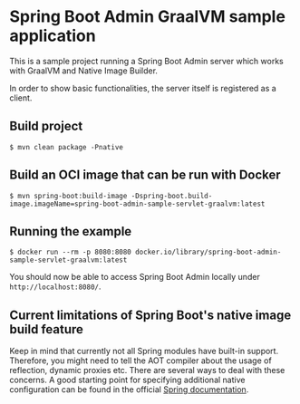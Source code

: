 # Spring Boot Admin GraalVM sample application

This is a sample project running a Spring Boot Admin server which works with GraalVM and Native Image Builder.

In order to show basic functionalities, the server itself is registered as a client.

## Build project

```
$ mvn clean package -Pnative
```

## Build an OCI image that can be run with Docker

```
$ mvn spring-boot:build-image -Dspring-boot.build-image.imageName=spring-boot-admin-sample-servlet-graalvm:latest
```

## Running the example

```
$ docker run --rm -p 8080:8080 docker.io/library/spring-boot-admin-sample-servlet-graalvm:latest
```

You should now be able to access Spring Boot Admin locally under `http://localhost:8080/`.

## Current limitations of Spring Boot's native image build feature

Keep in mind that currently not all Spring modules have built-in support. Therefore, you might need to tell the AOT compiler about the usage of reflection, dynamic proxies etc. There are several ways to deal with these concerns. A good starting point for specifying additional native configuration can be found in the official [Spring documentation](https://docs.spring.io/spring-framework/docs/6.0.0/reference/html/core.html#aot-hints).
